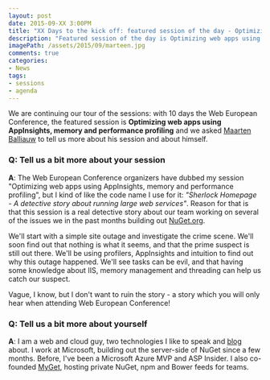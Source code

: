 ```yaml
---
layout: post
date: 2015-09-XX 3:00PM
title: "XX Days to the kick off: featured session of the day - Optimizing web apps using AppInsights, memory and performance profiling by Maarten Balliauw"
description: "Featured session of the day is Optimizing web apps using AppInsights, memory and performance profiling by Maarten Balliauw"
imagePath: /assets/2015/09/marteen.jpg
comments: true
categories:
- News
tags:
- sessions
- agenda
---
```


We are continuing our tour of the sessions: with 10 days the Web European Conference, the featured session is **Optimizing web apps using AppInsights, memory and performance profiling** and we asked [Maarten Balliauw](http://blog.maartenballiauw.be) to tell us more about his session and about himself.

### Q: Tell us a bit more about your session
**A**: The Web European Conference organizers have dubbed my session "Optimizing web apps using AppInsights, memory and performance profiling", but I kind of like the code name I use for it: *"Sherlock Homepage - A detective story about running large web services"*. Reason for that is that this session is a real detective story about our team working on several of the issues we in the past months building out [NuGet.org](http://nuget.org).

We'll start with a simple site outage and investigate the crime scene. We'll soon find out that nothing is what it seems, and that the prime suspect is still out there. We'll be using profilers, AppInsights and intuition to find out why this outage happened. We'll see tasks can be evil, and that having some knowledge about IIS, memory management and threading can help us catch our suspect.

Vague, I know, but I don't want to ruin the story - a story which you will only hear when attending Web European Conference!


### Q: Tell us a bit more about yourself
**A**: I am a web and cloud guy, two technologies I like to speak and [blog](http://blog.maartenballiauw.be) about. I work at Microsoft, building out the server-side of NuGet since a few months. Before, I've been a Microsoft Azure MVP and ASP Insider. I also co-founded [MyGet](http://www.myget.org), hosting private NuGet, npm and Bower feeds for teams.
